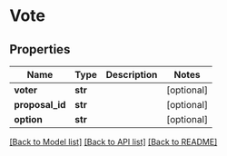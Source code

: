 # Vote

## Properties
Name | Type | Description | Notes
------------ | ------------- | ------------- | -------------
**voter** | **str** |  | [optional] 
**proposal_id** | **str** |  | [optional] 
**option** | **str** |  | [optional] 

[[Back to Model list]](../README.md#documentation-for-models) [[Back to API list]](../README.md#documentation-for-api-endpoints) [[Back to README]](../README.md)


